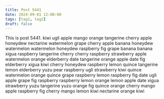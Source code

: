 ```yaml
---
title: Post 5441
date: 2024-09-01 12:00:00
tags: [tag1, tag2]
draft: false
---
```

This is post 5441.
kiwi
ugli
apple
mango
orange
tangerine
cherry
apple
honeydew
nectarine
watermelon
grape
cherry
apple
banana
honeydew
watermelon
watermelon
honeydew
raspberry
fig
grape
banana
banana
xigua
raspberry
tangerine
cherry
cherry
raspberry
strawberry
apple
watermelon
orange
elderberry
date
tangerine
orange
apple
date
fig
elderberry
xigua
kiwi
cherry
honeydew
raspberry
lemon
quince
tangerine
lemon
elderberry
yuzu
pear
raspberry
ugli
strawberry
kiwi
quince
watermelon
orange
quince
grape
raspberry
lemon
raspberry
fig
date
ugli
apple
grape
fig
raspberry
raspberry
lemon
orange
lemon
apple
date
xigua
strawberry
yuzu
tangerine
yuzu
orange
fig
quince
orange
cherry
mango
apple
raspberry
fig
cherry
mango
lemon
kiwi
nectarine
orange
kiwi
